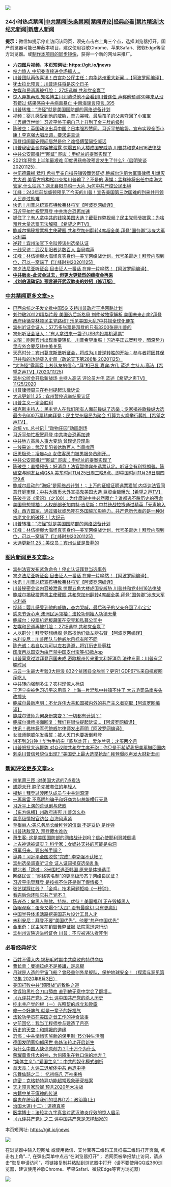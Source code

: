 ![](https://raw.githubusercontent.com/fqnews/bnews/master/64photo/fqnews-qr.jpg)

<div id="tt">
<h3>24小时热点禁闻|<a href="#%E4%B8%AD%E5%85%B1%E7%A6%81%E9%97%BB%E6%9B%B4%E5%A4%9A%E6%96%87%E7%AB%A0">中共禁闻</a>|<a href="#%E5%9B%BE%E7%89%87%E6%96%B0%E9%97%BB%E6%9B%B4%E5%A4%9A%E6%96%87%E7%AB%A0">头条禁闻</a>|<a href="#%E6%96%B0%E9%97%BB%E8%AF%84%E8%AE%BA%E6%9B%B4%E5%A4%9A%E6%96%87%E7%AB%A0">禁闻评论|<a href="#%E5%BF%85%E7%9C%8B%E7%BB%8F%E5%85%B8%E5%A5%BD%E6%96%87">经典必看|<a href="/video.md#%E7%A6%81%E7%89%87%E7%B2%BE%E9%80%89">禁片精选</a>|<a href="https://github.com/fqnews/djy/blob/master/gb/nf1351518.md#1">大纪元新闻</a>|<a href="https://github.com/fqnews/ntdtv/blob/master/gb/prog204.md#1">新唐人新闻</a></h3>
<div><b>提示：</b>微信如提示停止访问该网页，须先点击右上角三个点，选择浏览器打开。国产浏览器可能已屏蔽本项目，建议使用谷歌Chrome、苹果Safari、微软Edge等官方浏览器。或<a href="https://github.com/fqnews/bnews/blob/master/%E5%88%B6%E4%BD%9Cgit%E7%A6%81%E9%97%BB%E9%95%9C%E5%83%8F.md">制作本项目的同步镜像</a>，获得一个新的网址来推广。</div>
<ul>
<li><b><a href="http://d1.bdrive.tk/64.mp4" target="_blank">六四图片视频</a>，本页短网址: https://git.io/jnews</b></li>
<li><a href="/cbnews/20201125/1436862.md">权力惊人 中纪委直接进会场抓人…</a></li>
<li><a href="/cnnews/20201125/1436807.md">川普团队再传喜讯！白宫办公厅主任：内华达州重大新闻...【阿波罗网编译】</a></li>
<li><a href="/bannedvideo/20201125/1436970.md">犹太拉比预言：川普连任将是这个日子</a></li>
<li><a href="/topimagenews/20201125/1436783.md">左媒和民调再被打脸： 27场选举 共和党全赢了</a></li>
<li><a href="/comments/20201126/1437090.md">惊人异象再现 知名博主闫润涛说他不会看到川普连任 声称他预测30年来从没有错过 结果感染中共病毒暴亡 中南海谣言预言_395</a></li>
<li><a href="/cbnews/20201126/1437081.md">川普转推：“海怪”就是美国国防部的网络战备计划</a></li>
<li><a href="/comments/20201125/1436916.md">视频：婴儿感受到他的威胁，奋力哭喊，最后孩子的父亲夺回了小宝宝</a></li>
<li><a href="/ssgc/20201126/1437156.md">〖兲朝浮世绘〗习近平终于把自己上升到了金三胖的级别</a></li>
<li><a href="/cbnews/20201125/1436956.md">陈破空：英国动议出兵中国？日本强烈赞同。习近平拍脑袋，宣布实现全面小康！李克强大唱反调，要求讲真话</a></li>
<li><a href="/cbnews/20201125/1436914.md">拜登组阁国安顾问居然是他？难怪傅莹隔空喊话</a></li>
<li><a href="/topimagenews/20201126/1437110.md">川普秘密会谈内容被泄露 惊爆五角大楼成国安威胁 川普共和党4州16法律战</a></li>
<li><a href="/cbnews/20201126/1437140.md">中共公安部推行“网证” 网友：申纪兰的提案实现了</a></li>
<li><a href="/bannedvideo/20201125/1436852.md">2021年预言上半年最艰难 印度男孩修改预言发生了什么?（启明笑谈20201125）</a></li>
<li><a href="/bannedvideo/20201125/1436944.md">林伍德震撼 猛料 希拉里亲自指导销毁舞弊证据,鲍威尔注册为军事律师 引爆灭共大战,美官方机构松口交接川普输了？不是的,港媒：孟祥锋将出任中南海大管家,什么征兆？湖北襄阳乌鸦一大片,为何中共严控公民出境</a></li>
<li><a href="/cbnews/20201125/1436824.md">江峰：243年前华盛顿预见了今天的川普！宣告美国第三次国难的到来并带领人民走过劫难</a></li>
<li><a href="/topimagenews/20201126/1437210.md">快讯！川普总统宣布特赦弗林将军【阿波罗网编译】</a></li>
<li><a href="/cbnews/20201126/1437219.md">习近平匆忙祝贺拜登 中共垮台恐再加速</a></li>
<li><a href="/cbnews/20201125/1436795.md">抓住了？有人拿中共的钱换美国大选？截获作弊视频？民主党师爷披露：为啥拜登大量选票无法解释 【希望之声TV】</a></li>
<li><a href="/topimagenews/20201126/1437096.md">鲍威尔揭秘投票机主使藏匿 共和党加州翻转4席超全美 拜登"国务卿"涉庞大军火利益</a></li>
<li><a href="/comments/20201126/1437123.md">逆转！宾州法官下令叫停该州选举认证</a></li>
<li><a href="/cbnews/20201126/1437161.md">一线采访：武汉复阳者达数百人 当局噤声</a></li>
<li><a href="/cbnews/20201126/1437038.md">江峰：林伍德爆大海怪真实身份—美军网络战计划，代号圣雷达！拜登内阁到位，可以一窝端了【江峰时刻20201125】</a></li>
<li><a href="/topimagenews/20201126/1437290.md">宾夕法尼亚听证会 目击证人一番话 在座一片哗然！【阿波罗网编译】</a></li>
<li><b><a href="/comments/20200211/1275071.md" target="_blank">中共肺炎-此波会过去，但更大更猛烈的瘟疫会再来</a></b></li>
<li><b><a href="/comments/20200207/1272816.md" target="_blank">《刘伯温碑记》预言避开武汉肺炎的妙招（修订版）</a></b></li>
</ul>
</div>

<div class="catlist">
<h3><a href="/cbnews/" target="_blank">中共禁闻</a><span><a href="/cbnews/" target="_blank" rel="nofollow">更多文章>></a></span></h3>
<ul>
<li><a href="/cbnews/20201126/1437385.md" target="_blank">巴西总统之子发文批中国5G 支持川普政府干净网路计划</a></li>
<li><a href="/cbnews/20201126/1437337.md" target="_blank">刘仲敬201121精华片段  美国选后新格局 刘仲敬独家解析  美国未来走向?拜登政府续循克林顿民主党路线?  乐见美国大乱?中共搭全球化便车</a></li>
<li><a href="/cbnews/20201126/1437308.md" target="_blank">宾州听证会证人：57万多张票是拜登的只有3200张是川普的</a></li>
<li><a href="/cbnews/20201126/1437307.md" target="_blank">宾州听证会证人：“有人拿进来一袋子USB向投票机灌票”</a></li>
<li><a href="/cbnews/20201126/1437289.md" target="_blank">文昭：刚刚宾州出现重要转机，川普希望重燃！习近平正式贺拜登，暗深势力里应外合要反转中美关系</a></li>
<li><a href="/cbnews/20201126/1437288.md" target="_blank">天亮时分：宾州葛底斯堡听证会，将成为川普逆转胜的开始；参与者将因其保卫共和的功勋载入史册（政论天下第286集 20201125）</a></li>
<li><a href="/cbnews/20201126/1437271.md" target="_blank">“大海怪”露真容 上校队友的信心  “拜”相已显  嘉宾:方伟 蓝述 主持人:高洁【希望之声TV】(2020/11/25)</a></li>
<li><a href="/cbnews/20201126/1437270.md" target="_blank">宾州公听会开启新战场  主持人高洁 评论员方伟 蓝述【希望之声TV】11/25/2020</a></li>
<li><a href="/cbnews/20201126/1437261.md" target="_blank">川普律师周三在乔州提起法律诉讼</a></li>
<li><a href="/cbnews/20201126/1437260.md" target="_blank">大选更新11.25：宾州暂停选举结果认证</a></li>
<li><a href="/cbnews/20201126/1437069.md" target="_blank">川普主义一定会胜利</a></li>
<li><a href="/cbnews/20201126/1437254.md" target="_blank">福克斯主持人：民主党人在我们所有人面前操纵了选举；专家揭谷歌操纵大选 最少令600万票转向拜登；民主党州居民为聚会 打算为火鸡举行葬礼【希望之声TV】</a></li>
<li><a href="/cbnews/20201126/1437082.md" target="_blank">总统 vs. 总书记 | “动物庄园”动画剧场</a></li>
<li><a href="/cbnews/20201126/1437219.md" target="_blank">习近平匆忙祝贺拜登 中共垮台恐再加速</a></li>
<li><a href="/cbnews/20201126/1437174.md" target="_blank">中共地方高层人事大变动 曾现诡异现象</a></li>
<li><a href="/cbnews/20201126/1437161.md" target="_blank">一线采访：武汉复阳者达数百人 当局噤声</a></li>
<li><a href="/cbnews/20201126/1437141.md" target="_blank">细思极恐：凌晨4点 女住客房门被男服务员刷开…</a></li>
<li><a href="/cbnews/20201126/1437140.md" target="_blank">中共公安部推行“网证” 网友：申纪兰的提案实现了</a></li>
<li><a href="/cbnews/20201126/1437109.md" target="_blank">陈破空：直播预告：好消息！法官暂停宾州选票认定。听证会有利特朗普。陈破空与网友互动Q&amp;A 美东时间11月25日周三晚8点、即中国时间11月26日周四早9点</a></li>
<li><a href="/cbnews/20201126/1437099.md" target="_blank">鲍威尔启动的“海妖”是网络战计划！；上万的证据证明选票猫腻 内华达法官同意开庭审理；中共大撒币大外宣捣鬼美国大选 巨资金额曝光【希望之声TV】</a></li>
<li><a href="/cbnews/20201126/1437093.md" target="_blank">陈破空谈《常识》（之100）：为什麽说中共必然覆亡？谁都逃不脱历史的宿命</a></li>
<li><a href="/cbnews/20201126/1437083.md" target="_blank">美国思想领袖：人权部部长加内特·吉尼斯：中共统战拉拢通过精英「无声地入侵」西方国家，通过骚扰或恐吓在外国施加影响力，共产党所代表的是一种对古老文化的破坏！| 大纪元</a></li>
<li><a href="/cbnews/20201126/1437081.md" target="_blank">川普转推：“海怪”就是美国国防部的网络战备计划</a></li>
<li><a href="/cbnews/20201126/1437038.md" target="_blank">江峰：林伍德爆大海怪真实身份—美军网络战计划，代号圣雷达！拜登内阁到位，可以一窝端了【江峰时刻20201125】</a></li>
<li><a href="/cbnews/20201125/1436983.md" target="_blank">大选更新11.25：美议员：宾州认证是鲁莽的</a></li>

</ul>
</div>
<div class="catlist">
<h3><a href="/topimagenews/" target="_blank">图片新闻</a><span><a href="/topimagenews/" target="_blank" rel="nofollow">更多文章>></a></span></h3>
<ul>
<li><a href="/topimagenews/20201126/1437384.md" target="_blank">宾州法官发布紧急命令！停止认证拜登当选事务</a></li>
<li><a href="/topimagenews/20201126/1437290.md" target="_blank">宾夕法尼亚听证会 目击证人一番话 在座一片哗然！【阿波罗网编译】</a></li>
<li><a href="/topimagenews/20201126/1437210.md" target="_blank">快讯！川普总统宣布特赦弗林将军【阿波罗网编译】</a></li>
<li><a href="/topimagenews/20201126/1437110.md" target="_blank">川普秘密会谈内容被泄露 惊爆五角大楼成国安威胁 川普共和党4州16法律战</a></li>
<li><a href="/topimagenews/20201126/1437096.md" target="_blank">鲍威尔揭秘投票机主使藏匿 共和党加州翻转4席超全美 拜登&#8221;国务卿&#8221;涉庞大军火利益</a></li>
<li><a href="/comments/20201125/1436916.md" target="_blank">视频：婴儿感受到他的威胁，奋力哭喊，最后孩子的父亲夺回了小宝宝</a></li>
<li><a href="/topimagenews/20201125/1436913.md" target="_blank">感恩节诉心声 澳洲民运领袖：法轮功创始人功德无量</a></li>
<li><a href="/topimagenews/20201125/1436851.md" target="_blank">鲍威尔：投票机老板藏匿在空壳和私募公司中</a></li>
<li><a href="/topimagenews/20201125/1436783.md" target="_blank">左媒和民调再被打脸： 27场选举 共和党全赢了</a></li>
<li><a href="/topimagenews/20201125/1436760.md" target="_blank">人以群分！拜登梦想组阁 竟然找他们做左膀右臂 【阿波罗网编译】</a></li>
<li><a href="/topimagenews/20201125/1436675.md" target="_blank">朱利安尼：川普团队与鲍威尔目标有所不同</a></li>
<li><a href="/comments/20201125/1436540.md" target="_blank">陈光诚：若自以为可以左右逢源，将钉历史耻辱柱</a></li>
<li><a href="/topimagenews/20201125/1436480.md" target="_blank">印度再以国安为由严禁中国支付宝等43款App</a></li>
<li><a href="/topimagenews/20201125/1436469.md" target="_blank">川普同意过渡拜登窃国未成 密歇根州传来重大利好消息 法律专家：川普有足够时间</a></li>
<li><a href="/topimagenews/20201124/1436313.md" target="_blank">马云一生最大考验3大巨浪 832个贫困县全脱贫？更穷! GDP67%来自抗疫网斥吃人</a></li>
<li><a href="/topimagenews/20201124/1435894.md" target="_blank">中共转向强制多生？农村现惊人标语</a></li>
<li><a href="/topimagenews/20201124/1435891.md" target="_blank">王沪宁突被免习近平这用意？ 上海一片混乱中共镇不住了 大五毛司马南夹头改撞头</a></li>
<li><a href="/topimagenews/20201123/1435628.md" target="_blank">鲍威尔最新声明：不允许伟大共和国被内外的共产主义者窃取【阿波罗网编译】</a></li>
<li><a href="/topimagenews/20201123/1435570.md" target="_blank">鲍威尔律师为何身份突变？“一切都有计划？”</a></li>
<li><a href="/topimagenews/20201123/1435545.md" target="_blank">鲍威尔律师书面回复：我们将很快提起诉讼…【阿波罗网编译】</a></li>
<li><a href="/topimagenews/20201123/1435530.md" target="_blank">快讯！弗林将军代鲍威尔律师发出声明【阿波罗网编译】</a></li>
<li><a href="/comments/20201123/1435422.md" target="_blank">女律师鲍威尔发毒誓：被人灭门也要扳倒拜登</a></li>
<li><a href="/topimagenews/20201123/1435381.md" target="_blank">讲不到3分钟！华为手机突「膨胀炸开」 爱尔兰男：才买两个月</a></li>
<li><a href="/topimagenews/20201123/1435372.md" target="_blank">川普怒批大选舞弊 对众议院共和党主席开砲：你只是不希望我把美军撤回国内</a></li>
<li><a href="/topimagenews/20201123/1435362.md" target="_blank">刺杀川普信号貌似出现? &#8220;美国史上最大选举抢劫&#8221; 拜登曝闷声发大财新丑闻</a></li>

</ul>
</div>
<div class="catlist">
<h3><a href="/comments/" target="_blank">新闻评论</a><span><a href="/comments/" target="_blank" rel="nofollow">更多文章>></a></span></h3>
<ul>
<li><a href="/comments/20201126/1437414.md" target="_blank">辣笔萧三匝 :对美国大选的7点看法</a></li>
<li><a href="/comments/20201126/1437413.md" target="_blank">翅膀未开 脖子先被套住的年轻人</a></li>
<li><a href="/comments/20201126/1437397.md" target="_blank">揭秘！拜登过渡团队成员与中共渊源深</a></li>
<li><a href="/comments/20201126/1437393.md" target="_blank">一再暴雷 不高明的骗子和奸商为何总能横行无忌</a></li>
<li><a href="/comments/20201126/1437392.md" target="_blank">习近平上演的荒诞剧与悲歌</a></li>
<li><a href="/comments/20201126/1437383.md" target="_blank">【东方纵横】州政府违宪 川普怎么办</a></li>
<li><a href="/comments/20201126/1437381.md" target="_blank">美高级情报官访台 台海风声紧</a></li>
<li><a href="/comments/20201126/1437352.md" target="_blank">草根丽人:美总务局长给拜登的信函 不是妥协 是炸弹</a></li>
<li><a href="/comments/20201126/1437351.md" target="_blank">川普诱敌深入 拜登覆水难收</a></li>
<li><a href="/comments/20201126/1437350.md" target="_blank">萧生客: 这是美国国防部的网络战计划吗？信心使耶利哥城倒塌</a></li>
<li><a href="/comments/20201126/1437345.md" target="_blank">上古神话被证实？ 科学家：女娲补天补的可能是虫洞</a></li>
<li><a href="/comments/20201126/1437344.md" target="_blank">将军归来，要出杀手锏？</a></li>
<li><a href="/comments/20201126/1437306.md" target="_blank">诡异！习近平全国脱贫“完成” 李克强不认帐？</a></li>
<li><a href="/comments/20201126/1437305.md" target="_blank">宾州选举调查听证会 证人证词揭穿选举乱象</a></li>
<li><a href="/comments/20201126/1437304.md" target="_blank">脱北者「跳过」3米围栏逃至韩国 原来是体操选手</a></li>
<li><a href="/comments/20201126/1437299.md" target="_blank">网络民议：“网络实名制”的更高级形态？网络良民证？</a></li>
<li><a href="/comments/20201126/1437282.md" target="_blank">习近平电贺拜登 是按捺不住还是得了假情报？</a></li>
<li><a href="/comments/20201126/1437281.md" target="_blank">张艺谋踩红线？「金鸡」技术问题拒啼《一秒钟》</a></li>
<li><a href="/comments/20201126/1437275.md" target="_blank">看完后你还叫它共产党不？</a></li>
<li><a href="/comments/20201126/1437274.md" target="_blank">陈兴杰：向黑人赔款、特权、优待！美国福利 正在毁掉黑人</a></li>
<li><a href="/comments/20201126/1437273.md" target="_blank">鱼眼观察：蛋壳又爆个“大瓜” 没有最魔幻 只有更魔幻</a></li>
<li><a href="/comments/20201126/1437267.md" target="_blank">中国半导体求活路挖美国芯片设计工具人才</a></li>
<li><a href="/comments/20201126/1437258.md" target="_blank">朱利安尼：拜登不要“美国优先”，他要“共产中国优先”</a></li>
<li><a href="/comments/20201126/1437257.md" target="_blank">金里奇：民主党在销毁舞弊证据 法院需迅速行动</a></li>
<li><a href="/comments/20201126/1437245.md" target="_blank">宾州州议院选举听证会 川普：不应被违法者吓倒</a></li>

</ul>
</div>

<div class="catlist">
<h3>必看经典好文</h3>
<ul>
<li><a href="/lifebaike/20200711/1358994.md" target="_blank">百姓不得入内 揭秘毛时期中共腐败的特供商店</a></li>
<li><a href="/comments/20180726/727420.md" target="_blank">曹长青：曼德拉绝不是英雄，是恶棍</a></li>
<li><a href="/comments/20200712/1359456.md" target="_blank">月球是人造的宇宙飞船？曾经重创外星舰队，保护地球安全！（探索与洞见第12集 2020年6月3日）</a></li>
<li><a href="/comments/20200731/1372471.md" target="_blank">美国打败中共“超限战”的致胜之道</a></li>
<li><a href="/topimagenews/20200928/1404412.md" target="_blank">曾误陷黑社会刀口舔血 直到他无意中学会了翻墙&#8230;</a></li>
<li><a href="/bookonline/20131116/201048.md" target="_blank">《九评共产党》之七 评中国共产党的杀人历史</a></li>
<li><a href="/comments/20200629/1352460.md" target="_blank">挖出共产党的根（一）光照帮的成立和败露</a></li>
<li><a href="/funmedia/20200713/1359909.md" target="_blank">修一个好脾气 就是一辈子的好福气</a></li>
<li><a href="/comments/20200511/1326751.md" target="_blank">法轮功学员在美国之音工作的神奇故事</a></li>
<li><a href="/aomi/history/20141104/323033.md" target="_blank">史前回忆：我当工程师参与建造了月亮</a></li>
<li><a href="/cbnews/20190219/1083302.md" target="_blank">历史的天空：和嫦娥的道缘</a></li>
<li><a href="/baitai/20200711/1359005.md" target="_blank">恐怖：中共悄悄实施新的保甲制-15分钟生活圈</a></li>
<li><a href="/comments/20200722/1364497.md" target="_blank">德国发明家抑郁厌世 修炼法轮功开启新生</a></li>
<li><a href="/ssgc/20200715/1360940.md" target="_blank">为什么中国人缺少原创力？| 十万个为什么</a></li>
<li><a href="/comments/20200618/1346830.md" target="_blank">荣耀尊贵伟大的神，为何降生在牲口住的地方？</a></li>
<li><a href="/comments/20201007/1409565.md" target="_blank">“集体主义”+“爱国主义”：中共的奴化模式剖析</a></li>
<li><a href="/comments/20131119/1029445.md" target="_blank">章天亮：九评三退解体中共 再造中华</a></li>
<li><a href="/tculture/20170711/790081.md" target="_blank">乐舞仙踪之二： 忆初临凡 万神来格</a></li>
<li><a href="/comments/20200705/783265.md" target="_blank">绝密：克格勃特异功能超常现象研究档案</a></li>
<li><a href="/topimagenews/20200513/1327828.md" target="_blank">天才预言家珍妮 预言2020年大决战</a></li>
<li><a href="/ccpdope/20200531/1337409.md" target="_blank">古籍中关于瘟神的传说</a></li>
<li><a href="/topimagenews/20180601/951286.md" target="_blank">魔鬼在统治着我们的世界(12)：政治篇(上)</a></li>
<li><a href="/cbnews/20180318/916241.md" target="_blank">治国大道(十二)：道德真鉴</a></li>
<li><a href="/comments/20200820/1382989.md" target="_blank">医学博士：法轮功九字真言对武汉肺炎疗效的惊人启示</a></li>
<li><a href="/bookonline/20131116/201055.md" target="_blank">《九评共产党》之二 评中国共产党是怎样起家的</a></li>

</ul>
</div>

本页短网址: https://git.io/jnews

![](https://raw.githubusercontent.com/fqnews/bnews/master/64photo/fqnews-qr.jpg)

在浏览器中输入短网址 或使用微信、支付宝等二维码工具扫描二维码打开页面, 点击右上角"...", 在弹出菜单中点击“在浏览器打开”； 若网页被举报禁止访问，请点击“恢复申请访问”，将链接复制并粘贴到浏览器中打开（请不要使用QQ或360浏览器，建议使用谷歌Chrome、苹果Safari、微软Edge等官方浏览器）

![](https://raw.githubusercontent.com/fqnews/bnews/master/64photo/wx.jpg)